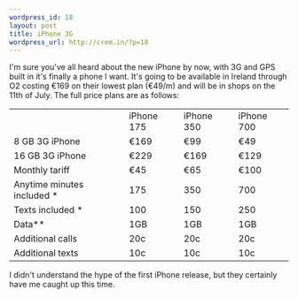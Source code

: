 ```yaml
--- 
wordpress_id: 18
layout: post
title: iPhone 3G
wordpress_url: http://crem.in/?p=18
---
```

I'm sure you've all heard about the new iPhone by now, with 3G and GPS built in it's finally a phone I want. It's going to be available in Ireland through O2 costing &euro;169 on their lowest plan (&euro;49/m) and will be in shops on the 11th of July. The full price plans are as follows:
<table>	
<tr><td></td><td>iPhone 175</td><td>iPhone 350</td><td>iPhone 700</td></tr>
<tr><td>8 GB 3G iPhone</td><td>&euro;169</td><td>&euro;99</td><td>&euro;49</td></tr>
<tr><td>16 GB 3G iPhone</td><td>&euro;229</td><td>&euro;169</td><td>&euro;129</td></tr>
<tr><td>Monthly tariff</td><td>&euro;45</td><td>&euro;65</td><td>&euro;100</td></tr>
<tr><td>Anytime minutes included *</td><td>175</td><td>350</td><td>700</td></tr>
<tr><td>Texts included *</td><td>100</td><td>150</td><td>250</td></tr>
<tr><td>Data**</td><td>1GB</td><td>1GB</td><td>1GB</td></tr>
<tr><td>Additional calls</td><td>20c</td><td>20c</td><td>20c</td></tr>
<tr><td>Additional texts</td><td>10c</td><td>10c</td><td>10c</td></tr>
</table>
 
I didn't understand the hype of the first iPhone release, but they certainly have me caught up this time.
